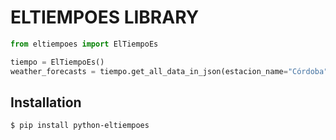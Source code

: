 # ELTIEMPOES LIBRARY


```python
from eltiempoes import ElTiempoEs

tiempo = ElTiempoEs()
weather_forecasts = tiempo.get_all_data_in_json(estacion_name="Córdoba")

```

## Installation

```console
$ pip install python-eltiempoes
```
